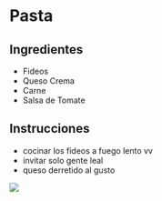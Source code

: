 # Pasta 
## Ingredientes 
* Fideos
* Queso Crema
* Carne 
* Salsa de Tomate
 
## Instrucciones 
* cocinar los fideos a fuego lento vv 
* invitar solo gente leal
* queso derretido al gusto 

![ ](https://assets.tmecosys.com/image/upload/t_web_rdp_recipe_584x480/img/recipe/ras/Assets/6F320FC7-CBD7-419D-B790-24DA25E975F9/Derivates/9774C36E-8478-4BE3-A8CD-FF02AC5B9BCB.jpg)





